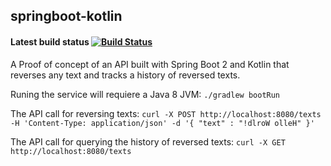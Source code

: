 ## springboot-kotlin

#### Latest build status [![Build Status](https://travis-ci.org/carloshh/springboot-kotlin.svg?branch=master)](https://travis-ci.org/carloshh/springboot-kotlin)

A Proof of concept of an API built with Spring Boot 2 and Kotlin that reverses any text and tracks a history of reversed texts.

Runing the service will requiere a Java 8 JVM:
```./gradlew bootRun```


The API call for reversing texts:
```curl -X POST http://localhost:8080/texts -H 'Content-Type: application/json' -d '{ "text" : "!dlroW olleH" }'```


The API call for querying the history of reversed texts:
```curl -X GET http://localhost:8080/texts```

